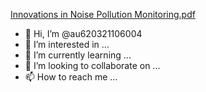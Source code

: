 [Innovations in Noise Pollution Monitoring.pdf](https://github.com/au620321106004/au620321106004/files/12840607/Innovations.in.Noise.Pollution.Monitoring.pdf)
- 👋 Hi, I’m @au620321106004
- 👀 I’m interested in ...
- 🌱 I’m currently learning ...
- 💞️ I’m looking to collaborate on ...
- 📫 How to reach me ...

<!---
au620321106004/au620321106004 is a ✨ special ✨ repository because its `README.md` (this file) appears on your GitHub profile.
You can click the Preview link to take a look at your changes.
--->
